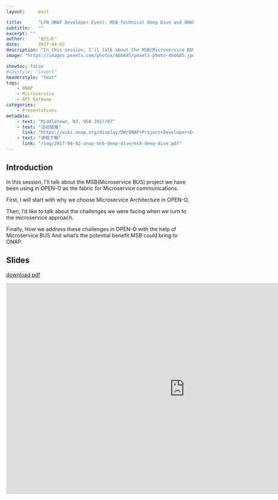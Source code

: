 ```yaml
---
layout:     post

title:      "LFN ONAP Developer Event: MSB Technical Deep Dive and ONAP Use Cases"
subtitle:   ""
excerpt: ""
author:     "赵化冰"
date:       2017-04-02
description: "In this session, I'll talk about the MSB(Microservice BUS) project we have been using in OPEN-O as the fabric for Microservice communications."
image: "https://images.pexels.com/photos/466685/pexels-photo-466685.jpeg?cs=srgb&dl=pexels-lukas-kloeppel-466685.jpg&fm=jpg"

showtoc: false
#navstyle: "invert"
headerstyle: "text"
tags:
    - ONAP
    - Microservice
    - API Gateway
categories:
    - Presentations
metadata:
    - text: "Middletown, NJ, USA 2017/07"
    - text: "活动链接"
      link: "https://wiki.onap.org/display/DW/ONAP+Project+Developer+Event%3A+May+2+-+5%2C+2017%2C+Middletown%2C+NJ%2C+USA"
    - text: "讲稿下载"
      link: "/img/2017-04-02-onap-msb-deep-dive/msb-deep-dive.pdf"
---
```

## Introduction

In this session, I'll talk about the MSB(Microservice BUS) project we have been using in OPEN-O as the fabric for Microservice communications.

First, I will start with why we choose Microservice Architecture in OPEN-O.

Then, I’d like to talk about the challenges we were facing when we turn to the microservice approach.

Finally, How we address these challenges in OPEN-O with the help of Microservice BUS
And what’s the potential benefit MSB could bring to ONAP.



## Slides

[download pdf](/img/2017-04-02-onap-msb-deep-dive/msb-deep-dive.pdf)
<iframe src="https://docs.google.com/presentation/d/e/2PACX-1vSFwl8wurxqOVq-JaDfoilxScjVvzzTQL_F8wt38sEcJTt--pghzeTYcGc/embed?start=false&loop=false&delayms=3000" frameborder="0" width="960" height="569" allowfullscreen="true" mozallowfullscreen="true" webkitallowfullscreen="true"></iframe>
